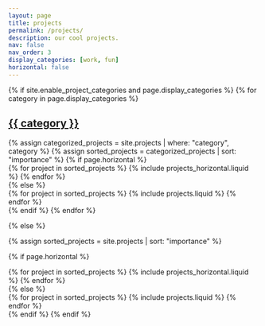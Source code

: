 ```yaml
---
layout: page
title: projects
permalink: /projects/
description: our cool projects.
nav: false
nav_order: 3
display_categories: [work, fun]
horizontal: false
---
```


<!-- pages/projects.md -->
<div class="projects">
{% if site.enable_project_categories and page.display_categories %}
  <!-- Display categorized projects -->
  {% for category in page.display_categories %}
  <a id="{{ category }}" href=".#{{ category }}">
    <h2 class="category">{{ category }}</h2>
  </a>
  {% assign categorized_projects = site.projects | where: "category", category %}
  {% assign sorted_projects = categorized_projects | sort: "importance" %}
  <!-- Generate cards for each project -->
  {% if page.horizontal %}
  <div class="container">
    <div class="row row-cols-1 row-cols-md-2">
    {% for project in sorted_projects %}
      {% include projects_horizontal.liquid %}
    {% endfor %}
    </div>
  </div>
  {% else %}
  <div class="row row-cols-1 row-cols-md-3">
    {% for project in sorted_projects %}
      {% include projects.liquid %}
    {% endfor %}
  </div>
  {% endif %}
  {% endfor %}

{% else %}

<!-- Display projects without categories -->

{% assign sorted_projects = site.projects | sort: "importance" %}

  <!-- Generate cards for each project -->

{% if page.horizontal %}

  <div class="container">
    <div class="row row-cols-1 row-cols-md-2">
    {% for project in sorted_projects %}
      {% include projects_horizontal.liquid %}
    {% endfor %}
    </div>
  </div>
  {% else %}
  <div class="row row-cols-1 row-cols-md-3">
    {% for project in sorted_projects %}
      {% include projects.liquid %}
    {% endfor %}
  </div>
  {% endif %}
{% endif %}
</div>

